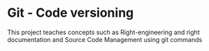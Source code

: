# Git - Code versioning
This project teaches concepts such as Right-engineering and right documentation and Source Code Management using git commands
